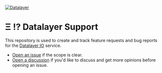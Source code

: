 [![Datalayer](https://assets.datalayer.design/datalayer-25.svg)](https://datalayer.io)

# Ξ ⁉️ Datalayer Support

This repository is used to create and track feature requests and bug reports for the [Datalayer IO](https://datalayer.io) service.

- [Open an issue](https://github.com/datalayer/support/issues/new/choose) if the scope is clear.
- [Open a discussion](https://github.com/datalayer/support/discussions/new) if you'd like to discuss and get more opinions before opening an issue.
